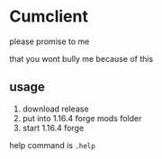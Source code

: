# Cumclient
please promise to me

that you wont bully me because of this

## usage
1. download release
2. put into 1.16.4 forge mods folder
3. start 1.16.4 forge

help command is `.help`